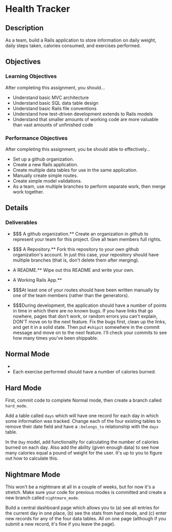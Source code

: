 # Health Tracker

## Description

As a team, build a Rails application to store information on daily weight, daily steps taken, calories consumed, and exercises performed.

## Objectives

### Learning Objectives

After completing this assignment, you should...

* Understand basic MVC architecture
* Understand basic SQL data table design
* Understand basic Rails file conventions
* Understand how test-driven development extends to Rails models
* Understand that smaller amounts of working code are more valuable than vast amounts of unfinished code

### Performance Objectives

After completing this assignment, you be should able to effectively...

* Set up a github organization.
* Create a new Rails application.
* Create multiple data tables for use in the same application.
* Manually create simple routes.
* Create simple model validations.
* As a team, use multiple branches to perform separate work, then merge work together.

## Details

### Deliverables

* $$$ A github organization.** Create an organization in github to represent your team for this project.  Give all team members full rights.
* $$$ A Repository.** Fork this repository to your own github organization's account.  In just this case, your repository should have multiple branches (that is, don't delete them after merging).
* A README.** Wipe out this README and write your own.
* A Working Rails App.**

* $$$At least one of your routes should have been written manually by one of the team members (rather than the generators).
* $$$During development, the application should have a number of points in time in which there are no known bugs.  If you have links that go nowhere, pages that don't work, or random errors you can't explain, DON'T move on to the next feature.  Fix the bugs first, clean up the links, and get it in a solid state.  Then put `#shipit` somewhere in the commit message and move on to the next feature.  I'll check your commits to see how many times you've been shippable.

## Normal Mode








*
* Each exercise performed should have a number of calories burned.

## Hard Mode

First, commit code to complete Normal mode, then create a branch called `hard_mode`.

Add a table called `days` which will have one record for each day in which some information was tracked.  Change each of the four existing tables to remove their date field and have a `:belongs_to` relationship with the `days` table.

In the `Day` model, add functionality for calculating the number of calories burned on each day.  Also add the ability (given enough data) to see how many calories equal a pound of weight for the user.  It's up to you to figure out how to calculate this.

## Nightmare Mode

This won't be a nightmare at all in a couple of weeks, but for now it's a stretch.  Make sure your code for previous modes is committed and create a new branch called `nightmare_mode`.

Build a central dashboard page which allows you to (a) see all entries for the current day in one place, (b) see the  stats from hard mode, and (c) enter new records for any of the four data tables.  All on one page (although if you submit a new record, it's fine if you leave the page).
